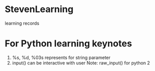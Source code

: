 # StevenLearning
learning records


# For Python learning keynotes
1. %s, %d, %03s represents for string parameter
2. input() can be interactive with user Note: raw_input() for python 2
